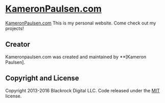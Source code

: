 # [KameronPaulsen.com](http://kameronpaulsen.com)

[KameronPaulsen.com](http://kameronpaulsen.com) This is my personal website. Come check out my projects!

## Creator

Kameronpaulsen.com was created and maintained by **[Kameron Paulsen].


## Copyright and License

Copyright 2013-2016 Blackrock Digital LLC. Code released under the [MIT](https://github.com/BlackrockDigital/startbootstrap-stylish-portfolio/blob/gh-pages/LICENSE) license.
